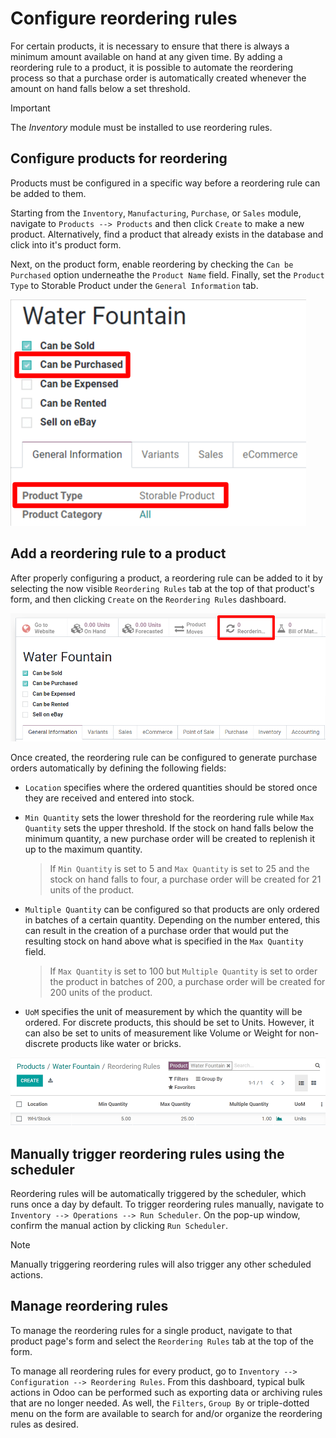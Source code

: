 # Configure reordering rules

For certain products, it is necessary to ensure that there is always a
minimum amount available on hand at any given time. By adding a
reordering rule to a product, it is possible to automate the reordering
process so that a purchase order is automatically created whenever the
amount on hand falls below a set threshold.

> [!IMPORTANT]
> The *Inventory* module must be installed to use reordering rules.

## Configure products for reordering

Products must be configured in a specific way before a reordering rule
can be added to them.

Starting from the `Inventory`, `Manufacturing`, `Purchase`, or `Sales`
module, navigate to `Products
--> Products` and then click `Create` to make a new product.
Alternatively, find a product that already exists in the database and
click into it's product form.

Next, on the product form, enable reordering by checking the
`Can be Purchased` option underneathe the `Product Name` field. Finally,
set the `Product Type` to <span class="title-ref">Storable
Product</span> under the `General Information` tab.

<img src="reordering/product-configured-for-reordering.png"
class="align-center"
alt="Configure a product for reordering in Odoo." />

## Add a reordering rule to a product

After properly configuring a product, a reordering rule can be added to
it by selecting the now visible `Reordering Rules` tab at the top of
that product's form, and then clicking `Create` on the
`Reordering Rules` dashboard.

<img src="reordering/reordering-rules-tab.png" class="align-center"
alt="Access reordering rules for a product from the product page in Odoo." />

Once created, the reordering rule can be configured to generate purchase
orders automatically by defining the following fields:

- `Location` specifies where the ordered quantities should be stored
  once they are received and entered into stock.

- `Min Quantity` sets the lower threshold for the reordering rule while
  `Max
  Quantity` sets the upper threshold. If the stock on hand falls below
  the minimum quantity, a new purchase order will be created to
  replenish it up to the maximum quantity.

  > <div class="example">
  >
  > If `Min Quantity` is set to <span class="title-ref">5</span> and
  > `Max Quantity` is set to <span class="title-ref">25</span> and the
  > stock on hand falls to four, a purchase order will be created for 21
  > units of the product.
  >
  > </div>

- `Multiple Quantity` can be configured so that products are only
  ordered in batches of a certain quantity. Depending on the number
  entered, this can result in the creation of a purchase order that
  would put the resulting stock on hand above what is specified in the
  `Max
  Quantity` field.

  > <div class="example">
  >
  > If `Max Quantity` is set to <span class="title-ref">100</span> but
  > `Multiple Quantity` is set to order the product in batches of
  > <span class="title-ref">200</span>, a purchase order will be created
  > for 200 units of the product.
  >
  > </div>

- `UoM` specifies the unit of measurement by which the quantity will be
  ordered. For discrete products, this should be set to
  <span class="title-ref">Units</span>. However, it can also be set to
  units of measurement like <span class="title-ref">Volume</span> or
  <span class="title-ref">Weight</span> for non-discrete products like
  water or bricks.

<img src="reordering/reordering-rule-configuration.png"
class="align-center" alt="Configure the reordering rule in Odoo." />

## Manually trigger reordering rules using the scheduler

Reordering rules will be automatically triggered by the scheduler, which
runs once a day by default. To trigger reordering rules manually,
navigate to `Inventory --> Operations
--> Run Scheduler`. On the pop-up window, confirm the manual action by
clicking `Run
Scheduler`.

> [!NOTE]
> Manually triggering reordering rules will also trigger any other
> scheduled actions.

## Manage reordering rules

To manage the reordering rules for a single product, navigate to that
product page's form and select the `Reordering Rules` tab at the top of
the form.

To manage all reordering rules for every product, go to
`Inventory --> Configuration
--> Reordering Rules`. From this dashboard, typical bulk actions in Odoo
can be performed such as exporting data or archiving rules that are no
longer needed. As well, the `Filters`, `Group By` or triple-dotted menu
on the form are available to search for and/or organize the reordering
rules as desired.
